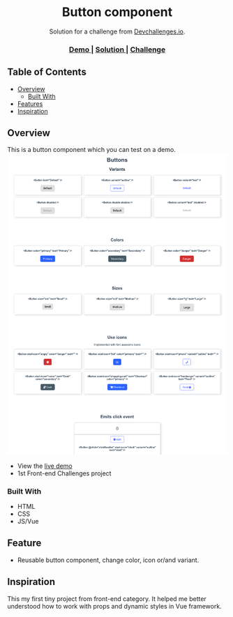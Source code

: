 <h1 align="center">Button component</h1>

<div align="center">
   Solution for a challenge from  <a href="http://devchallenges.io" target="_blank">Devchallenges.io</a>.
</div>

<div align="center">
  <h3>
    <a href="https://ic3top.github.io/devChallenges/button-component/dist/">
      Demo
    </a>
    <span> | </span>
    <a href="https://devchallenges.io/challenges/ohgVTyJCbm5OZyTB2gNY">
      Solution
    </a>
    <span> | </span>
    <a href="https://devchallenges.io/challenges/ohgVTyJCbm5OZyTB2gNY">
      Challenge
    </a>
  </h3>
</div>

<!-- TABLE OF CONTENTS -->

## Table of Contents

- [Overview](#overview)
    - [Built With](#built-with)
- [Features](#features)
- [Inspiration](#inspiration)

<!-- OVERVIEW -->

## Overview
This is a button component which you can test on a demo.
![screenshot](./screenshots/button-component.png)

- View the [live demo](https://ic3top.github.io/devChallenges/button-component/dist/)
- 1st Front-end Challenges project

### Built With

- HTML
- CSS
- JS/Vue

## Feature

- Reusable button component, change color, icon or/and variant.

## Inspiration
This my first tiny project from front-end category. It helped me better understood how to work with props and dynamic styles in Vue framework.